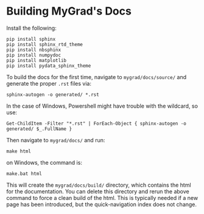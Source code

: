# Building MyGrad's Docs

Install the following:

```shell
pip install sphinx
pip install sphinx_rtd_theme
pip install nbsphinx
pip install numpydoc
pip install matplotlib
pip install pydata_sphinx_theme
```

To build the docs for the first time, navigate to `mygrad/docs/source/` 
and generate the proper `.rst` files via:

```shell
sphinx-autogen -o generated/ *.rst
```

In the case of Windows, Powershell might have trouble with the wildcard, so use:

```shell
Get-ChildItem -Filter "*.rst" | ForEach-Object { sphinx-autogen -o generated/ $_.FullName }
```

Then navigate to `mygrad/docs/` and run:

```shell
make html
```

on Windows, the command is:

```shell
make.bat html
```

This will create the `mygrad/docs/build/` directory, which contains the html for 
the documentation. You can delete this directory and rerun the above command to 
force a clean build of the html. This is typically needed if a new page has been 
introduced, but the quick-navigation index does not change.
